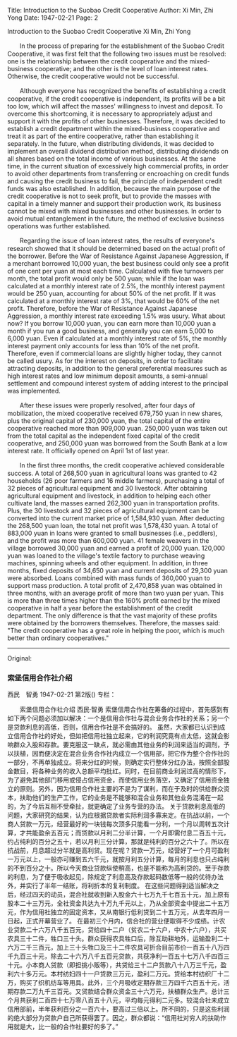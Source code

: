 Title: Introduction to the Suobao Credit Cooperative
Author: Xi Min, Zhi Yong
Date: 1947-02-21
Page: 2

Introduction to the Suobao Credit Cooperative
    Xi Min, Zhi Yong

　　In the process of preparing for the establishment of the Suobao Credit Cooperative, it was first felt that the following two issues must be resolved: one is the relationship between the credit cooperative and the mixed-business cooperative; and the other is the level of loan interest rates. Otherwise, the credit cooperative would not be successful.

　　Although everyone has recognized the benefits of establishing a credit cooperative, if the credit cooperative is independent, its profits will be a bit too low, which will affect the masses' willingness to invest and deposit. To overcome this shortcoming, it is necessary to appropriately adjust and support it with the profits of other businesses. Therefore, it was decided to establish a credit department within the mixed-business cooperative and treat it as part of the entire cooperative, rather than establishing it separately. In the future, when distributing dividends, it was decided to implement an overall dividend distribution method, distributing dividends on all shares based on the total income of various businesses. At the same time, in the current situation of excessively high commercial profits, in order to avoid other departments from transferring or encroaching on credit funds and causing the credit business to fail, the principle of independent credit funds was also established. In addition, because the main purpose of the credit cooperative is not to seek profit, but to provide the masses with capital in a timely manner and support their production work, its business cannot be mixed with mixed businesses and other businesses. In order to avoid mutual entanglement in the future, the method of exclusive business operations was further established.

　　Regarding the issue of loan interest rates, the results of everyone's research showed that it should be determined based on the actual profit of the borrower. Before the War of Resistance Against Japanese Aggression, if a merchant borrowed 10,000 yuan, the best business could only see a profit of one cent per yuan at most each time. Calculated with five turnovers per month, the total profit would only be 500 yuan; while if the loan was calculated at a monthly interest rate of 2.5%, the monthly interest payment would be 250 yuan, accounting for about 50% of the net profit. If it was calculated at a monthly interest rate of 3%, that would be 60% of the net profit. Therefore, before the War of Resistance Against Japanese Aggression, a monthly interest rate exceeding 1.5% was usury. What about now? If you borrow 10,000 yuan, you can earn more than 10,000 yuan a month if you run a good business, and generally you can earn 5,000 to 6,000 yuan. Even if calculated at a monthly interest rate of 5%, the monthly interest payment only accounts for less than 10% of the net profit. Therefore, even if commercial loans are slightly higher today, they cannot be called usury. As for the interest on deposits, in order to facilitate attracting deposits, in addition to the general preferential measures such as high interest rates and low minimum deposit amounts, a semi-annual settlement and compound interest system of adding interest to the principal was implemented.

　　After these issues were properly resolved, after four days of mobilization, the mixed cooperative received 679,750 yuan in new shares, plus the original capital of 230,000 yuan, the total capital of the entire cooperative reached more than 909,000 yuan. 250,000 yuan was taken out from the total capital as the independent fixed capital of the credit cooperative, and 250,000 yuan was borrowed from the South Bank at a low interest rate. It officially opened on April 1st of last year.

　　In the first three months, the credit cooperative achieved considerable success. A total of 268,500 yuan in agricultural loans was granted to 42 households (26 poor farmers and 16 middle farmers), purchasing a total of 32 pieces of agricultural equipment and 30 livestock. After obtaining agricultural equipment and livestock, in addition to helping each other cultivate land, the masses earned 262,300 yuan in transportation profits. Plus, the 30 livestock and 32 pieces of agricultural equipment can be converted into the current market price of 1,584,930 yuan. After deducting the 268,500 yuan loan, the total net profit was 1,578,430 yuan. A total of 883,000 yuan in loans were granted to small businesses (i.e., peddlers), and the profit was more than 600,000 yuan. 41 female weavers in the village borrowed 30,000 yuan and earned a profit of 20,000 yuan. 120,000 yuan was loaned to the village's textile factory to purchase weaving machines, spinning wheels and other equipment. In addition, in three months, fixed deposits of 34,650 yuan and current deposits of 29,300 yuan were absorbed. Loans combined with mass funds of 360,000 yuan to support mass production. A total profit of 2,470,858 yuan was obtained in three months, with an average profit of more than two yuan per yuan. This is more than three times higher than the 160% profit earned by the mixed cooperative in half a year before the establishment of the credit department. The only difference is that the vast majority of these profits were obtained by the borrowers themselves. Therefore, the masses said: "The credit cooperative has a great role in helping the poor, which is much better than ordinary cooperatives."



<hr /> 

Original: 


### 索堡信用合作社介绍
西民　智勇
1947-02-21
第2版()
专栏：

　　索堡信用合作社介绍
    西民·智勇
    索堡信用合作社在筹备的过程中，首先感到有如下两个问题必须加以解决：一个是信用合作社与混合业务合作社的关系；另一个是贷款利息的高低，否则，信用合作社是不会搞好的。
    虽然，大家都已认识到成立信用合作社的好处，但如把信用社独立起来，它的利润究竟有点太低，这就会影响群众入股和存款。要克服这一缺点，就必需由其他业务的利润来适当的调剂，予以扶植，因而便决定在混合业务合作社内成立一个信用部，把它作为整个合作社的一部分，不再单独成立。将来分红的时候，则确定实行整体分红办法，按照全部股金数目，将各种业务的收入总额平均批红。同时，在目前商业利润过高的情形下，为了避免其他部门移用或侵占信用资金，而使信用业务落空，又确定了信用资金独立的原则。另外，因为信用合作社主要的不是为了谋利，而在于及时的供给群众资本，扶助他们的生产工作，它的业务是不能够和混合业务和其他业务混淆在一起的，为了今后互相不受牵扯，就更确定了业务专营的办法。
    关于贷款利息高低的问题，大家研究的结果，认为应根据贷款者实际利润多寡来定。在抗战以前，一个商人贷款一万元，经营最好的一块钱每次顶多只能看一分利，一个月以周转五次计算，才共能盈余五百元；而贷款以月利二分半计算，一个月即需付息二百五十元，约占纯利的百分之五十，若以月利三分计算，那就是纯利的百分之六十了。所以在抗战前，月息超过分半就是高利贷。现在呢？贷款一万元，经营好了一个月可盈利一万元以上，一般亦可赚到五六千元，就按月利五分计算，每月的利息也只占纯利的不到百分之十。所以今天商业贷款纵使稍高，也是不能称为高利贷的。至于存款的利息，为了便于吸收起见，除规定了利息高及存款起码数低等一般的优待办法外，并实行了半年一结账，将利折本的复利制度。
    在这些问题得到适当解决之后，经过四天的动员，混合社就收到新入股金六十七万九千七百五十元，加上原有股本二十三万元，全社资金共达九十万九千元以上，乃从全部资金中提出二十五万元，作为信用社独立的固定资本，又从南银行低利贷到二十五万元，从去年四月一日起，正式开幕营业了。
    在最初三个月内，信合社的营业便取得不少成绩。计农业贷款二十六万八千五百元，贷给四十二户（贫农二十六户，中农十六户），共买农具三十二件，牲口三十头。群众获得农具牲口后，除互助耕地外，运输盈利二十六万二千三百元，加上三十头牲口及三十二件农具可折合目前市价一百五十八万四千九百三十元，除去二十六万八千五百元贷款，共获净利一百五十七万八千四百三十元。小本商人贷款（即担挑小贩等），共贷给三十二户货款八十八万三千元，盈利六十多万元。本村纺妇四十一户贷款三万元，盈利二万元。贷给本村纺织厂十二万，购买了织机纺车等用具。此外，三个月吸收定期存款三万四千六百五十元，活期存款二万九千三百元。又贷款结合群众资金三十六万元，扶植群众生产。总计三个月共获利二百四十七万零八百五十八元，平均每元得利二元多。较混合社未成立信用部前，半年获利百分之一百六十，要高过三倍以上。所不同的，只是这些利润的绝大部分为贷款户自己所获得罢了。因之，群众都说：“信用社对穷人的扶助作用就是大，比一般的合作社要好的多了。”

